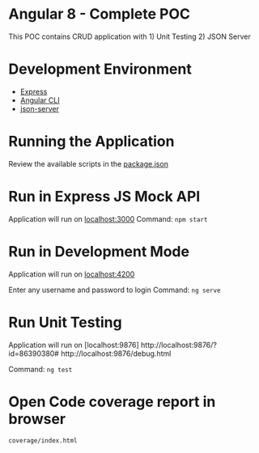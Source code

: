 # Angular 8 - Complete POC

This POC contains CRUD application with 1) Unit Testing 2) JSON Server

# Development Environment 
* [Express](https://expressjs.com/)
* [Angular CLI](https://cli.angular.io/)
* [json-server](https://github.com/typicode/json-server)

# Running the Application
Review the available scripts in the [package.json](package.json)   

# Run in Express JS Mock API
Application will run on [localhost:3000](http://localhost:3000)
Command: `npm start`

# Run in Development Mode
Application will run on [localhost:4200](http://localhost:4200)

Enter any username and password to login
Command: `ng serve`

# Run Unit Testing
Application will run on [localhost:9876]
http://localhost:9876/?id=86390380#
http://localhost:9876/debug.html

Command: `ng test`

# Open Code coverage report in browser
`coverage/index.html`


